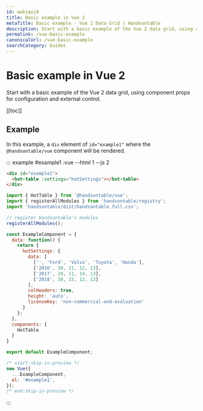 ```yaml
---
id: wwkiqxi9
title: Basic example in Vue 2
metaTitle: Basic example - Vue 2 Data Grid | Handsontable
description: Start with a basic example of the Vue 2 data grid, using component props for configuration and external control.
permalink: /vue-basic-example
canonicalUrl: /vue-basic-example
searchCategory: Guides
---
```


# Basic example in Vue 2

Start with a basic example of the Vue 2 data grid, using component props for configuration and external control.

[[toc]]

## Example

In this example, a `div` element of `id="example1"` where the `@handsontable/vue` component will be rendered.

::: example #example1 :vue --html 1 --js 2
```html
<div id="example1">
  <hot-table :settings="hotSettings"></hot-table>
</div>
```
```js
import { HotTable } from '@handsontable/vue';
import { registerAllModules } from 'handsontable/registry';
import 'handsontable/dist/handsontable.full.css';

// register Handsontable's modules
registerAllModules();

const ExampleComponent = {
  data: function() {
    return {
      hotSettings: {
        data: [
          ['', 'Ford', 'Volvo', 'Toyota', 'Honda'],
          ['2016', 10, 11, 12, 13],
          ['2017', 20, 11, 14, 13],
          ['2018', 30, 15, 12, 13]
        ],
        colHeaders: true,
        height: 'auto',
        licenseKey: 'non-commercial-and-evaluation'
      }
    };
  },
  components: {
    HotTable
  }
}

export default ExampleComponent;

/* start:skip-in-preview */
new Vue({
  ...ExampleComponent,
  el: '#example1',
});
/* end:skip-in-preview */
```
:::
